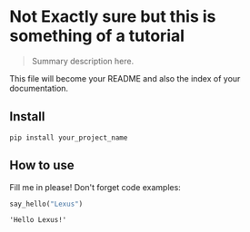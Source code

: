 # Not Exactly sure but this is something of a tutorial
> Summary description here.


This file will become your README and also the index of your documentation.

## Install

`pip install your_project_name`

## How to use

Fill me in please! Don't forget code examples:

```python
say_hello("Lexus")
```




    'Hello Lexus!'


